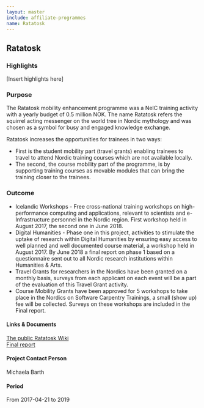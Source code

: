 ```yaml
---
layout: master
include: affiliate-programmes
name: Ratatosk
---
```


## Ratatosk

### Highlights
[Insert highlights here]

### Purpose
The Ratatosk mobility enhancement programme was a NeIC training activity with a yearly budget of 0.5 million NOK. The name Ratatosk refers the squirrel acting messenger on the world tree in Nordic mythology and was chosen as a symbol for busy and engaged knowledge exchange.

Ratatosk increases the opportunities for trainees in two ways:
* First is the student mobility part (travel grants) enabling trainees to travel to attend Nordic training courses which are not available locally.
* The second, the course mobility part of the programme, is by supporting training courses as movable modules that can bring the training closer to the trainees.
 
### Outcome
* Icelandic Workshops - Free cross-national training workshops on high-performance computing and applications, relevant to scientists and e-Infrastructure personnel in the Nordic region. First workshop held in August 2017, the second one in June 2018.
* Digital Humanities - Phase one in this project, activities to stimulate the uptake of research within Digital Humanities by ensuring easy access to well planned and well documented course material, a workshop held in August 2017. By June 2018 a final report on phase 1 based on a questionnaire sent out to all Nordic research institutions within Humanities & Arts.
* Travel Grants for researchers in the Nordics have been granted on a monthly basis, surveys from each applicant on each event will be a part of the evaluation of this Travel Grant activity.
* Course Mobility Grants have been approved for 5 workshops to take place in the Nordics on Software Carpentry Trainings, a small (show up) fee will be collected. Surveys on these workshops are included in the Final report.

#### Links & Documents
[The public Ratatosk Wiki](https://wiki.neic.no/wiki/Ratatosk) <br/>
[Final report](https://wiki.neic.no/w/ext/img_auth.php/c/c3/191220-Ratatosk-Final_report.pdf)

#### Project Contact Person
Michaela Barth

#### Period
From 2017-04-21 to 2019

